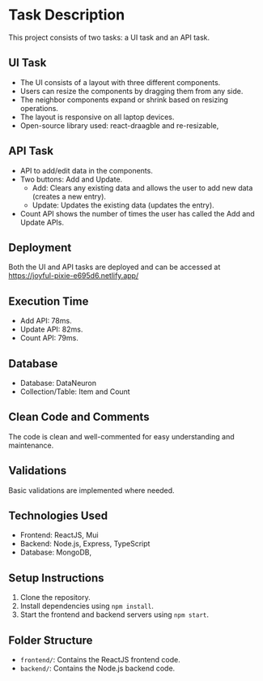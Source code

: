 # Task Description

This project consists of two tasks: a UI task and an API task.

## UI Task
- The UI consists of a layout with three different components.
- Users can resize the components by dragging them from any side.
- The neighbor components expand or shrink based on resizing operations.
- The layout is responsive on all laptop devices.
- Open-source library used:  react-draagble and re-resizable,

## API Task
- API to add/edit data in the components.
- Two buttons: Add and Update.
  - Add: Clears any existing data and allows the user to add new data (creates a new entry).
  - Update: Updates the existing data (updates the entry).
- Count API shows the number of times the user has called the Add and Update APIs.

## Deployment
Both the UI and API tasks are deployed and can be accessed at  https://joyful-pixie-e695d6.netlify.app/

## Execution Time
- Add API: 78ms.
- Update API: 82ms.
- Count API: 79ms.

## Database
- Database: DataNeuron
- Collection/Table: Item and Count

## Clean Code and Comments
The code is clean and well-commented for easy understanding and maintenance.

## Validations
Basic validations are implemented where needed.

## Technologies Used
- Frontend: ReactJS, Mui
- Backend: Node.js, Express, TypeScript
- Database: MongoDB,

## Setup Instructions
1. Clone the repository.
2. Install dependencies using `npm install`.
3. Start the frontend and backend servers using `npm start`.

## Folder Structure
- `frontend/`: Contains the ReactJS frontend code.
- `backend/`: Contains the Node.js backend code.

